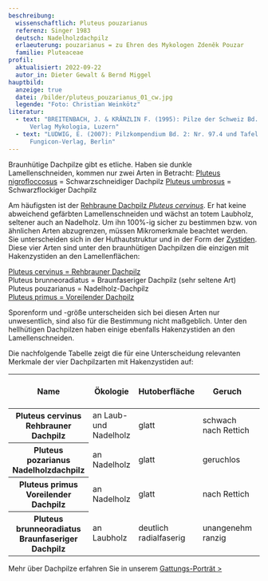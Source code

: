 ```yaml
---
beschreibung:
  wissenschaftlich: Pluteus pouzarianus
  referenz: Singer 1983
  deutsch: Nadelholzdachpilz
  erlaeuterung: pouzarianus = zu Ehren des Mykologen Zdeněk Pouzar
  familie: Pluteaceae
profil:
  aktualisiert: 2022-09-22
  autor_in: Dieter Gewalt & Bernd Miggel
hauptbild:
  anzeige: true
  datei: /bilder/pluteus_pouzarianus_01_cw.jpg
  legende: "Foto: Christian Weinkötz"
literatur:
  - text: "BREITENBACH, J. & KRÄNZLIN F. (1995): Pilze der Schweiz Bd. 4: Nr. 120 -
      Verlag Mykologia, Luzern"
  - text: "LUDWIG, E. (2007): Pilzkompendium Bd. 2: Nr. 97.4 und Tafel 346  -
      Fungicon-Verlag, Berlin"
---
```

Braunhütige Dachpilze gibt es etliche. Haben sie dunkle Lamellenschneiden, kommen nur zwei Arten in Betracht:
[Pluteus nigrofloccosus](/pilze/pluteus-nigrofloccosus-schwarzschneidiger-dachpilz) = Schwarzschneidiger Dachpilz
[Pluteus umbrosus](/pilze/pluteus-umbrosus-schwarzflockiger-dachpilz) = Schwarzflockiger Dachpilz

Am häufigsten ist der [Rehbraune Dachpilz *Pluteus cervinus*](/pilze/pluteus-cervinus-rehbrauner-dachpilz). Er hat keine abweichend gefärbten Lamellenschneiden und wächst an totem Laubholz, seltener auch an Nadelholz. Um ihn 100%-ig sicher zu bestimmen bzw. von ähnlichen Arten abzugrenzen, müssen Mikromerkmale beachtet werden. Sie unterscheiden sich in der Huthautstruktur und in der Form der [Zystiden](Zystiden "Glossar"). Diese vier Arten sind unter den braunhütigen Dachpilzen die einzigen mit Hakenzystiden an den Lamellenflächen:

[Pluteus cervinus = Rehbrauner Dachpilz](/pilze/pluteus-cervinus-rehbrauner-dachpilz)\
Pluteus brunneoradiatus = Braunfaseriger Dachpilz (sehr seltene Art)\
Pluteus pouzarianus = Nadelholz-Dachpilz\
[Pluteus primus = Voreilender Dachpilz](/pilze/pluteus-primus-voreilender-dachpilz)

Sporenform und -größe unterscheiden sich bei diesen Arten nur unwesentlich, sind also für die Bestimmung nicht maßgeblich. Unter den hellhütigen Dachpilzen haben einige ebenfalls Hakenzystiden an den Lamellenschneiden.

Die nachfolgende Tabelle zeigt die für eine Unterscheidung relevanten Merkmale der vier Dachpilzarten mit Hakenzystiden auf:

<div class="table-responsive">
  <table class="table">
    <thead>
      <tr>
        <th>Name</th>
        <th>Ökologie</th>
        <th>Hutoberfläche</th>        
        <th>Geruch</th>
        <th>Schnallen an den Huthauthyphen</th>
      </tr>
    </thead>
    <tbody>
      <tr>
        <th>Pluteus cervinus<br />Rehbrauner Dachpilz</th>
        <td>an Laub- und Nadelholz</td>
        <td>glatt</td>
        <td>schwach nach Rettich</td>
        <td>keine</td>        
      </tr>
      <tr>
        <th>Pluteus pozarianus<br />Nadelholzdachpilz</th>
        <td>an Nadelholz</td>
        <td>glatt</td>
        <td>geruchlos</td>
        <td>an 10 - 40% der Septen</td>        
      </tr>
      <tr>
        <th>Pluteus primus<br />Voreilender Dachpilz</th>
        <td>an Nadelholz</td>
        <td>glatt</td>
        <td>nach Rettich</td>
        <td>an allen Septen</td>        
      </tr>
      <tr>
        <th>Pluteus brunneoradiatus<br />Braunfaseriger Dachpilz</th>
        <td>an Laubholz</td>
        <td>deutlich radialfaserig</td>
        <td>unangenehm ranzig</td>
        <td>keine</td>        
      </tr>
    </tbody>
  </table>
</div>

Mehr über Dachpilze erfahren Sie in unserem [Gattungs-Porträt >](/verwandt/dachpilze-pluteus)